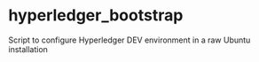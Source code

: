 # hyperledger_bootstrap
Script to configure Hyperledger DEV environment in a raw Ubuntu installation

